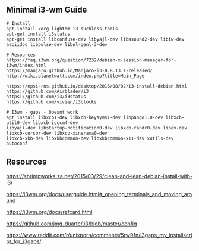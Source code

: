 ## Minimal i3-wm Guide

```shell
# Install
apt-install xorg lightdm i3 suckless-tools
apt-get install i3status
apt-get install libconfuse-dev libyajl-dev libasound2-dev libiw-dev asciidoc libpulse-dev libnl-genl-3-dev

# Resources
https://faq.i3wm.org/question/7232/debian-x-session-manager-for-i3wm/index.html
https://manjaro.github.io/Manjaro-i3-0.8.13.1-released/
http://wiki.planetwatt.com/index.php?title=Main_Page

https://epsi-rns.github.io/desktop/2016/08/02/i3-install-debian.html
https://github.com/Airblader/i3
https://github.com/i3/i3status
https://github.com/vivien/i3blocks

# I3wm - gaps - Doesnt work
apt install libxcb1-dev libxcb-keysyms1-dev libpango1.0-dev libxcb-util0-dev libxcb-icccm4-dev 
libyajl-dev libstartup-notification0-dev libxcb-randr0-dev libev-dev libxcb-cursor-dev libxcb-xinerama0-dev 
libxcb-xkb-dev libxkbcommon-dev libxkbcommon-x11-dev xutils-dev autoconf

```

## Resources
https://shrimpworks.za.net/2015/03/29/clean-and-lean-debian-install-with-i3/

https://i3wm.org/docs/userguide.html#_opening_terminals_and_moving_around

https://i3wm.org/docs/refcard.html

https://github.com/jmg-duarte/.i3/blob/master/config

https://www.reddit.com/r/unixporn/comments/5rw91n/i3gaps_my_installscript_for_i3gaps/

